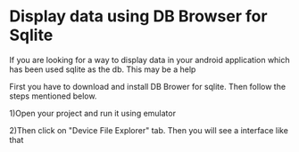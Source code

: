 # Display data using DB Browser for Sqlite

If you are looking for a way to display data in your android application which has been used sqlite as the db. This may be a help

First you have to download and install DB Brower for sqlite. Then follow the steps mentioned below.

1)Open your project and run it using emulator

2)Then click on "Device File Explorer" tab. Then you will see a interface like that
